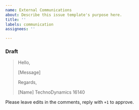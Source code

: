 ```yaml
---
name: External Communications
about: Describe this issue template's purpose here.
title: ''
labels: communication
assignees: ''

---
```


### Draft

> Hello,
> 
> [Message]
> 
>
> Regards,
>
> [Name]
> TechnoDynamics 16140

Please leave edits in the comments, reply with `+1` to approve.
